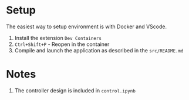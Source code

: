 # Setup

The easiest way to setup environment is with Docker and VScode.

1. Install the extension `Dev Containers`
2. `Ctrl+Shift+P` - Reopen in the container
3. Compile and launch the application as described in the `src/README.md`

# Notes

1. The controller design is included in `control.ipynb`
